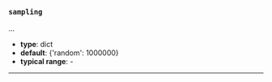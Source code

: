 ### `sampling`

...

  - **type**: dict
  - **default**: {'random': 1000000}
  - **typical range**: -

---